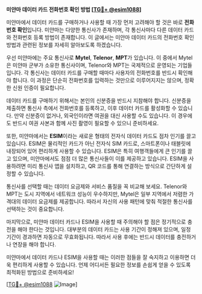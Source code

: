 **미얀마 데이터 카드 전화번호 확인 방법 [[TG💪+ @esim1088](https://t.me/s/esim1088)]**

미얀마에서 데이터 카드를 구매하거나 사용할 때 가장 먼저 고려해야 할 것은 바로 **전화번호 확인**입니다. 미얀마는 다양한 통신사가 존재하며, 각 통신사마다 다른 데이터 카드와 전화번호 등록 방법이 존재합니다. 이 글에서는 미얀마 데이터 카드의 전화번호 확인 방법과 관련된 정보를 자세히 알아보도록 하겠습니다.

우선 미얀마에는 주요 통신사로 **Mytel**, **Telenor**, **MPT**가 있습니다. 이 중에서 Mytel은 미얀마 군부가 소유한 통신사이며, Telenor와 MPT는 국제적으로 운영되는 기업들입니다. 각 통신사는 데이터 카드를 구매할 때마다 사용자의 전화번호를 반드시 확인해야 합니다. 이 과정은 단순히 전화번호를 입력하는 것만으로 이루어지지는 않으며, 정확한 신원 인증이 필요합니다.

데이터 카드를 구매하기 위해서는 본인의 신분증을 반드시 지참해야 합니다. 신분증을 제출하면 통신사 측에서 전화번호를 등록하고, 이후 데이터 카드를 활성화할 수 있습니다. 만약 신분증이 없거나, 외국인이라면 여권을 대신 사용할 수도 있습니다. 이 경우에도 반드시 여권 사본과 함께 사진 촬영이 필요할 수 있으니 준비하세요.

또한, 미얀마에서는 **ESIM**이라는 새로운 형태의 전자식 데이터 카드도 점차 인기를 끌고 있습니다. ESIM은 물리적인 카드가 아닌 전자식 SIM 카드로, 스마트폰이나 태블릿에 내장되어 있어 편리하게 사용할 수 있습니다. ESIM은 특히 여행객들에게 큰 인기를 끌고 있으며, 미얀마에서도 점점 더 많은 통신사들이 이를 제공하고 있습니다. ESIM을 사용하려면 미리 통신사 앱을 설치하고, QR 코드를 통해 연결하는 방식으로 간단하게 설정할 수 있습니다.

통신사를 선택할 때는 데이터 요금제와 서비스 품질을 꼭 비교해 보세요. Telenor와 MPT는 도시 지역에서 네트워크 성능이 우수하지만, Mytel은 일부 지역에서 저렴한 가격대의 데이터 요금제를 제공합니다. 따라서 자신의 사용 패턴에 맞춰 적절한 통신사를 선택하는 것이 중요합니다.

마지막으로, 미얀마 데이터 카드나 ESIM을 사용할 때 주의해야 할 점은 정기적으로 충전을 해야 한다는 것입니다. 대부분의 데이터 카드는 사용 기간이 정해져 있으며, 일정 기간이 경과하면 자동으로 무효화됩니다. 따라서 사용 후에는 반드시 데이터를 충전하거나 연장을 해야 합니다.

미얀마에서 데이터 카드나 ESIM을 사용할 때는 이러한 점들을 잘 숙지하고 이용하면 더욱 편리하게 사용할 수 있습니다. 언제 어디서든 필요한 정보를 손쉽게 얻을 수 있도록 최적화된 방법으로 준비하세요!

[[TG💪+ @esim1088](https://t.me/s/esim1088) ![Image](https://i.postimg.cc/Y0z9fWf4/image.png)]